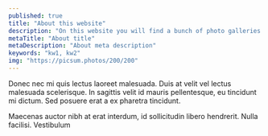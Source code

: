 ```yaml
---
published: true
title: "About this website"
description: "On this website you will find a bunch of photo galleries and little stories about the famous locations and history of Nuremberg"
metaTitle: "About title"
metaDescription: "About meta description"
keywords: "kw1, kw2"
img: "https://picsum.photos/200/200"
---
```


Donec nec mi quis lectus laoreet malesuada. Duis at velit vel lectus malesuada scelerisque. In sagittis velit id mauris pellentesque, eu tincidunt mi dictum. Sed posuere erat a ex pharetra tincidunt. 

Maecenas auctor nibh at erat interdum, id sollicitudin libero hendrerit. Nulla facilisi. Vestibulum